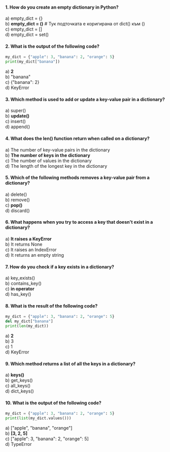 #### 1. How do you create an empty dictionary in Python?

a) empty_dict = {}  
b) **empty_dict = ()** # Тук подточката е коригирана от dict() към ()  
c) empty_dict = []  
d) empty_dict = set()  

#### 2. What is the output of the following code?

```py
my_dict = {"apple": 3, "banana": 2, "orange": 5}
print(my_dict["banana"])
```

a) **2**  
b) "banana"  
c) {"banana": 2}  
d) KeyError  

#### 3. Which method is used to add or update a key-value pair in a dictionary?

a) super()  
b) **update()**  
c) insert()  
d) append()  

#### 4. What does the len() function return when called on a dictionary?

a) The number of key-value pairs in the dictionary  
b) **The number of keys in the dictionary**  
c) The number of values in the dictionary  
d) The length of the longest key in the dictionary  

#### 5. Which of the following methods removes a key-value pair from a dictionary?

a) delete()  
b) remove()  
c) **pop()**  
d) discard()  

#### 6. What happens when you try to access a key that doesn't exist in a dictionary?

a) **It raises a KeyError**  
b) It returns None  
c) It raises an IndexError  
d) It returns an empty string  

#### 7. How do you check if a key exists in a dictionary?

a) key_exists()  
b) contains_key()  
c) **in operator**  
d) has_key()  

#### 8. What is the result of the following code?

```py
my_dict = {"apple": 3, "banana": 2, "orange": 5}
del my_dict["banana"]
print(len(my_dict))
```

a) **2**  
b) 3  
c) 1  
d) KeyError  

#### 9. Which method returns a list of all the keys in a dictionary?

a) **keys()**  
b) get_keys()  
c) all_keys()  
d) dict_keys()  

#### 10. What is the output of the following code?

```py
my_dict = {"apple": 3, "banana": 2, "orange": 5}
print(list(my_dict.values()))
```

a) ["apple", "banana", "orange"]  
b) **[3, 2, 5]**  
c) ["apple": 3, "banana": 2, "orange": 5]  
d) TypeError  

